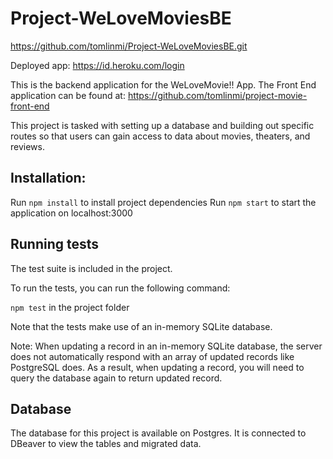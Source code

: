 # Project-WeLoveMoviesBE

https://github.com/tomlinmi/Project-WeLoveMoviesBE.git

Deployed app: https://id.heroku.com/login

This is the backend application for the WeLoveMovie!! App.  The Front End application can be found at: https://github.com/tomlinmi/project-movie-front-end

This project is tasked with setting up a database and building out specific routes so that users can gain access to data about movies, theaters, and reviews.


## Installation:
Run `npm install` to install project dependencies
Run `npm start` to start the application on localhost:3000


## Running tests
The test suite is included in the project.  

To run the tests, you can run the following command:

`npm test` in the project folder

Note that the tests make use of an in-memory SQLite database.

Note: When updating a record in an in-memory SQLite database, the server does not automatically respond with an array of updated records like PostgreSQL does. As a result, when updating a record, you will need to query the database again to return updated record.

## Database
The database for this project is available on Postgres.  It is connected to DBeaver to view the tables and migrated data.
